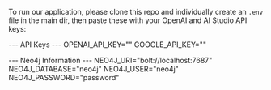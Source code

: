 To run our application, please clone this repo and individually create an `.env` file in the main dir, then paste these with your OpenAI and AI Studio API keys:

--- API Keys ---
OPENAI_API_KEY=""
GOOGLE_API_KEY=""

--- Neo4j Information ---
NEO4J_URI="bolt://localhost:7687"
NEO4J_DATABASE="neo4j"
NEO4J_USER="neo4j"
NEO4J_PASSWORD="password"
